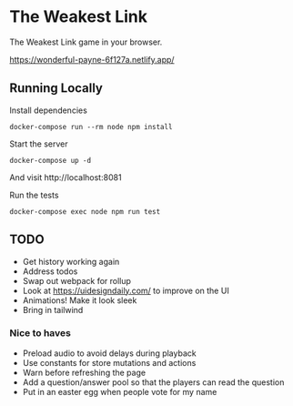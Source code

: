 The Weakest Link
================
The Weakest Link game in your browser.

https://wonderful-payne-6f127a.netlify.app/


## Running Locally
Install dependencies

    docker-compose run --rm node npm install

Start the server

    docker-compose up -d

And visit http://localhost:8081

Run the tests

    docker-compose exec node npm run test


## TODO
- Get history working again
- Address todos
- Swap out webpack for rollup
- Look at https://uidesigndaily.com/ to improve on the UI
- Animations! Make it look sleek
- Bring in tailwind

### Nice to haves
- Preload audio to avoid delays during playback
- Use constants for store mutations and actions
- Warn before refreshing the page
- Add a question/answer pool so that the players can read the question
- Put in an easter egg when people vote for my name
